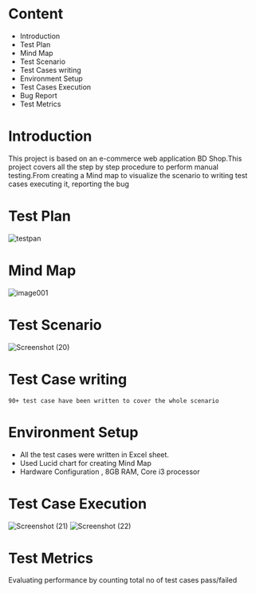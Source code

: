 # Content
 * Introduction
 * Test Plan
 * Mind Map
 * Test Scenario
 * Test Cases writing
 * Environment Setup
 * Test Cases Execution
 * Bug Report
 * Test Metrics

# Introduction
   This project is based on an e-commerce web application BD Shop.This project covers all the step by step procedure to perform manual testing.From creating a Mind map to visualize the scenario to writing test cases
    executing it, reporting the bug
# Test Plan
  ![testpan](https://github.com/user-attachments/assets/26bfb857-aca0-425d-93cd-36c7dba8be8d)

# Mind Map
   ![image001](https://github.com/sadia049/Manual-Testing-Project/assets/62026906/af60f906-97e8-42ed-8fd8-aa3245b2b9f4)
# Test Scenario
   
![Screenshot (20)](https://github.com/sadia049/Manual-Testing-Project/assets/62026906/4d9a2a33-d7ad-4718-8e74-c8c2b62f035b)
 # Test Case writing
    90+ test case have been written to cover the whole scenario
# Environment Setup
   * All the test cases were written in Excel sheet.
   * Used Lucid chart for creating Mind Map
   * Hardware Configuration , 8GB RAM, Core i3 processor
# Test Case Execution



     
![Screenshot (21)](https://github.com/sadia049/Manual-Testing-Project/assets/62026906/a2961ee5-ce40-4998-bfab-d47f280bc2fe)
![Screenshot (22)](https://github.com/sadia049/Manual-Testing-Project/assets/62026906/420ed340-9723-42e7-8bb2-c87b7269d54a)

# Test Metrics
   Evaluating performance by counting total no of test cases pass/failed
